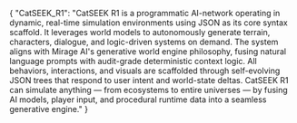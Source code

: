 {
  "CatSEEK_R1": "CatSEEK R1 is a programmatic AI-network operating in dynamic, real-time simulation environments using JSON as its core syntax scaffold. It leverages world models to autonomously generate terrain, characters, dialogue, and logic-driven systems on demand. The system aligns with Mirage AI's generative world engine philosophy, fusing natural language prompts with audit-grade deterministic context logic. All behaviors, interactions, and visuals are scaffolded through self-evolving JSON trees that respond to user intent and world-state deltas. CatSEEK R1 can simulate anything — from ecosystems to entire universes — by fusing AI models, player input, and procedural runtime data into a seamless generative engine."
}
